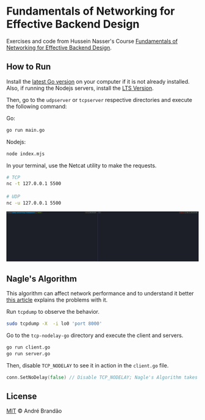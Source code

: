 # Fundamentals of Networking for Effective Backend Design

Exercises and code from Hussein Nasser's Course [Fundamentals of Networking for Effective Backend Design](https://www.udemy.com/course/fundamentals-of-networking-for-effective-backend-design).

## How to Run

Install the [latest Go version](https://go.dev/) on your computer if it is not already installed.
Also, if running the Nodejs servers, install the [LTS Version](https://nodejs.org/en/).

Then, go to the `udpserver` or `tcpserver` respective directories and execute the following command:

Go:

```bash
go run main.go
```

Nodejs:

```bash
node index.mjs
```

In your terminal, use the Netcat utility to make the requests.

```bash
# TCP
nc -t 127.0.0.1 5500

# UDP
nc -u 127.0.0.1 5500
```

![Terminal Commands](.github/assets/terminal.gif)

## Nagle's Algorithm

This algorithm can affect network performance and to understand it better [this article](https://blog.gopheracademy.com/advent-2019/control-packetflow-tcp-nodelay/) explains the problems with it.

Run `tcpdump` to observe the behavior.

```bash
sudo tcpdump -X  -i lo0 'port 8000'
```

Go to the `tcp-nodelay-go` directory and execute the client and servers.

```bash
go run client.go
go run server.go
```

Then, disable `TCP_NODELAY` to see it in action in the `client.go` file.

```go
conn.SetNoDelay(false) // Disable TCP_NODELAY; Nagle's Algorithm takes action.
```

## License

[MIT](LICENSE) © André Brandão

